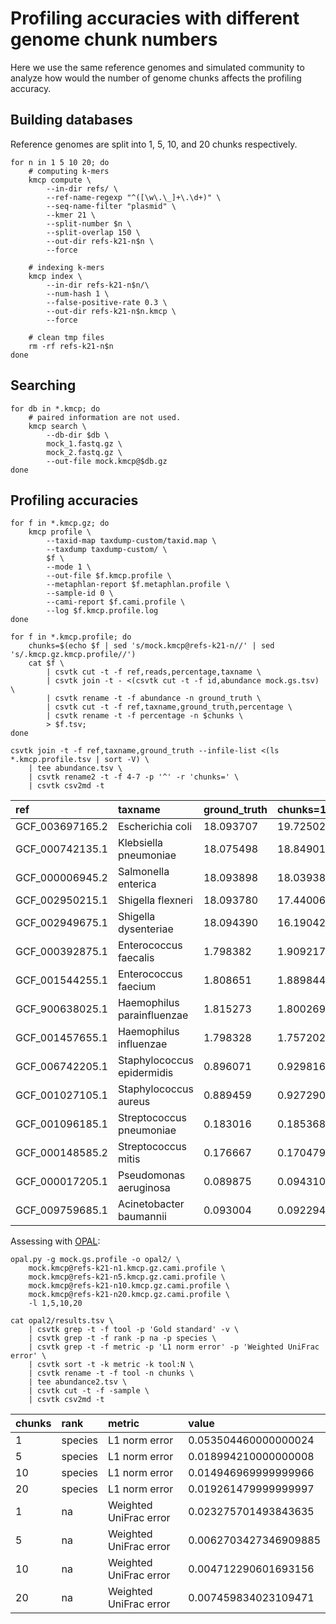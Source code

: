 # Profiling accuracies with different genome chunk numbers

Here we use the same reference genomes and simulated community to analyze
how would the number of genome chunks affects the profiling accuracy.

## Building databases

Reference genomes are split into 1, 5, 10, and 20 chunks respectively.

    for n in 1 5 10 20; do
        # computing k-mers
        kmcp compute \
            --in-dir refs/ \
            --ref-name-regexp "^([\w\.\_]+\.\d+)" \
            --seq-name-filter "plasmid" \
            --kmer 21 \
            --split-number $n \
            --split-overlap 150 \
            --out-dir refs-k21-n$n \
            --force

        # indexing k-mers
        kmcp index \
            --in-dir refs-k21-n$n/\
            --num-hash 1 \
            --false-positive-rate 0.3 \
            --out-dir refs-k21-n$n.kmcp \
            --force
        
        # clean tmp files
        rm -rf refs-k21-n$n
    done

## Searching

    for db in *.kmcp; do
        # paired information are not used.
        kmcp search \
            --db-dir $db \
            mock_1.fastq.gz \
            mock_2.fastq.gz \
            --out-file mock.kmcp@$db.gz
    done

## Profiling accuracies

    for f in *.kmcp.gz; do
        kmcp profile \
            --taxid-map taxdump-custom/taxid.map \
            --taxdump taxdump-custom/ \
            $f \
            --mode 1 \
            --out-file $f.kmcp.profile \
            --metaphlan-report $f.metaphlan.profile \
            --sample-id 0 \
            --cami-report $f.cami.profile \
            --log $f.kmcp.profile.log
    done

    for f in *.kmcp.profile; do
        chunks=$(echo $f | sed 's/mock.kmcp@refs-k21-n//' | sed 's/.kmcp.gz.kmcp.profile//')
        cat $f \
            | csvtk cut -t -f ref,reads,percentage,taxname \
            | csvtk join -t - <(csvtk cut -t -f id,abundance mock.gs.tsv) \
            | csvtk rename -t -f abundance -n ground_truth \
            | csvtk cut -t -f ref,taxname,ground_truth,percentage \
            | csvtk rename -t -f percentage -n $chunks \
            > $f.tsv;
    done
    
    csvtk join -t -f ref,taxname,ground_truth --infile-list <(ls *.kmcp.profile.tsv | sort -V) \
        | tee abundance.tsv \
        | csvtk rename2 -t -f 4-7 -p '^' -r 'chunks=' \
        | csvtk csv2md -t
    
|ref            |taxname                   |ground_truth|chunks=1 |chunks=5 |chunks=10|chunks=20|
|:--------------|:-------------------------|:-----------|:--------|:--------|:--------|:--------|
|GCF_003697165.2|Escherichia coli          |18.093707   |19.725027|18.873090|18.663804|17.478403|
|GCF_000742135.1|Klebsiella pneumoniae     |18.075498   |18.849011|17.769042|17.738253|17.879812|
|GCF_000006945.2|Salmonella enterica       |18.093898   |18.039382|18.188425|18.143627|18.078030|
|GCF_002950215.1|Shigella flexneri         |18.093780   |17.440064|17.466549|17.728060|18.495286|
|GCF_002949675.1|Shigella dysenteriae      |18.094390   |16.190428|18.135503|18.201855|18.597809|
|GCF_000392875.1|Enterococcus faecalis     |1.798382    |1.909217 |1.805773 |1.800250 |1.708806 |
|GCF_001544255.1|Enterococcus faecium      |1.808651    |1.889844 |1.812982 |1.795723 |1.840437 |
|GCF_900638025.1|Haemophilus parainfluenzae|1.815273    |1.800269 |1.816523 |1.809292 |1.812660 |
|GCF_001457655.1|Haemophilus influenzae    |1.798328    |1.757202 |1.791787 |1.787560 |1.772003 |
|GCF_006742205.1|Staphylococcus epidermidis|0.896071    |0.929816 |0.908313 |0.906778 |0.913170 |
|GCF_001027105.1|Staphylococcus aureus     |0.889459    |0.927290 |0.887062 |0.881014 |0.879919 |
|GCF_001096185.1|Streptococcus pneumoniae  |0.183016    |0.185368 |0.176324 |0.177453 |0.175524 |
|GCF_000148585.2|Streptococcus mitis       |0.176667    |0.170479 |0.181657 |0.178996 |0.182886 |
|GCF_000017205.1|Pseudomonas aeruginosa    |0.089875    |0.094310 |0.089483 |0.089177 |0.089206 |
|GCF_009759685.1|Acinetobacter baumannii   |0.093004    |0.092294 |0.097489 |0.098158 |0.096050 |

Assessing with [OPAL](https://github.com/CAMI-challenge/OPAL):

    opal.py -g mock.gs.profile -o opal2/ \
        mock.kmcp@refs-k21-n1.kmcp.gz.cami.profile \
        mock.kmcp@refs-k21-n5.kmcp.gz.cami.profile \
        mock.kmcp@refs-k21-n10.kmcp.gz.cami.profile \
        mock.kmcp@refs-k21-n20.kmcp.gz.cami.profile \
        -l 1,5,10,20 
        
    cat opal2/results.tsv \
        | csvtk grep -t -f tool -p 'Gold standard' -v \
        | csvtk grep -t -f rank -p na -p species \
        | csvtk grep -t -f metric -p 'L1 norm error' -p 'Weighted UniFrac error' \
        | csvtk sort -t -k metric -k tool:N \
        | csvtk rename -t -f tool -n chunks \
        | tee abundance2.tsv \
        | csvtk cut -t -f -sample \
        | csvtk csv2md -t

|chunks|rank   |metric                |value                |
|:-----|:------|:---------------------|:--------------------|
|1     |species|L1 norm error         |0.053504460000000024 |
|5     |species|L1 norm error         |0.018994210000000008 |
|10    |species|L1 norm error         |0.014946969999999966 |
|20    |species|L1 norm error         |0.019261479999999997 |
|1     |na     |Weighted UniFrac error|0.023275701493843635 |
|5     |na     |Weighted UniFrac error|0.0062703427346909885|
|10    |na     |Weighted UniFrac error|0.004712290601693156 |
|20    |na     |Weighted UniFrac error|0.007459834023109471 |
